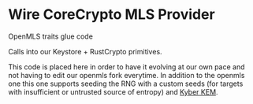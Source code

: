 # Wire CoreCrypto MLS Provider

OpenMLS traits glue code

Calls into our Keystore + RustCrypto primitives.

This code is placed here in order to have it evolving at our own pace and not having to edit our openmls fork everytime.
In addition to the openmls one this one supports seeding the RNG with a custom seeds (for targets with insufficient or
untrusted source of entropy) and [Kyber KEM](https://www.ietf.org/archive/id/draft-tls-westerbaan-xyber768d00-02.html).